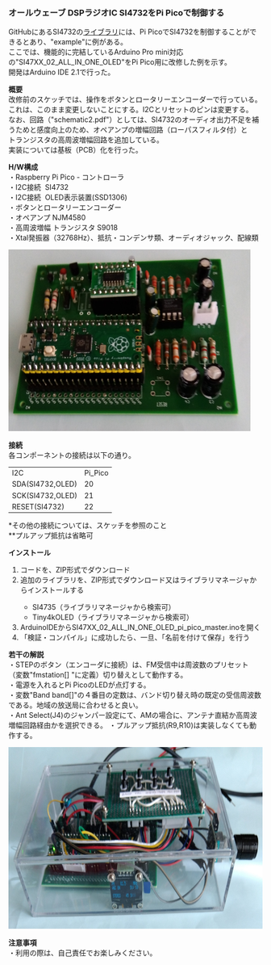 <p><H3>オールウェーブ DSPラジオIC SI4732をPi Picoで制御する</H3></p>
<p>
GitHubにあるSI4732の<a href="https://github.com/pu2clr/SI4735">ライブラリ</a>には、Pi PicoでSI4732を制御することができるとあり、"example"に例がある。<br>
ここでは、機能的に完結しているArduino Pro mini対応の"SI47XX_02_ALL_IN_ONE_OLED"をPi Pico用に改修した例を示す。<br>
開発はArduino IDE 2.1で行った。<br>
</p>

<p><strong>概要</strong><br>
改修前のスケッチでは、操作をボタンとロータリーエンコーダーで行っている。これは、このまま変更しないことにする。I2Cとリセットのピンは変更する。<br>
なお、回路（"schematic2.pdf"）としては、SI4732のオーディオ出力不足を補うためと感度向上のため、オペアンプの増幅回路（ローパスフィルタ付）と<br>
トランジスタの高周波増幅回路を追加している。<br>
実装については基板（PCB）化を行った。<br>
</p>
<p><strong>H/W構成</strong><br>
 ・Raspberry Pi Pico - コントローラ<br>
 ・I2C接続&nbsp; SI4732<br>
 ・I2C接続&nbsp; OLED表示装置(SSD1306)<br>
 ・ボタンとロータリーエンコーダー<br>
 ・オペアンプ NJM4580<br>
 ・高周波増幅 トランジスタ S9018<br>
 ・Xtal発振器（32768Hz）、抵抗・コンデンサ類、オーディオジャック、配線類<br>
</p>
<p>
<img src="./SI4732_Pi_Pico_1.jpg" width="480" height="360"><br>
</p>
<p><strong>接続</strong><br>
各コンポーネントの接続は以下の通り。<br>
<p>
<table> 
<tr>
<td>I2C&nbsp;</td><td>Pi_Pico</td>
</tr>
<tr>
<td>SDA(SI4732,OLED)</td><td>20</td>
</tr>
<tr>
<td>SCK(SI4732,OLED)</td><td>21</td>
</tr>
<tr>
<td>RESET(SI4732)</td><td>22</td>
</tr>
</table>
</p>
*その他の接続については、スケッチを参照のこと<br>
**プルアップ抵抗は省略可<br>
</p>
<p><strong>インストール</strong><br>
<ol>
<li>コードを、ZIP形式でダウンロード</li>
<li>追加のライブラリを、ZIP形式でダウンロード又はライブラリマネージャからインストールする</li>
 <ul>
  <li>SI4735（ライブラリマネージャから検索可）</li>
  <li>Tiny4kOLED（ライブラリマネージャから検索可）</li>
 </ul>
<li>ArduinoIDEからSI47XX_02_ALL_IN_ONE_OLED_pi_pico_master.inoを開く</li>
<li>「検証・コンパイル」に成功したら、一旦、「名前を付けて保存」を行う</li>
</ol>
</p>
<p><strong>若干の解説</strong><br>
・STEPのボタン（エンコーダに接続）は、FM受信中は周波数のプリセット（変数"fmstation[] "に定義）切り替えとして動作する。<br>
・電源を入れるとPi PicoのLEDが点灯する。<br>
・変数"Band band[]"の４番目の定数は、バンド切り替え時の既定の受信周波数である。地域の放送局に合わせると良い。<br>
・Ant Select(J4)のジャンパー設定にて、AMの場合に、アンテナ直結か高周波増幅回路経由かを選択できる。
・プルアップ抵抗(R9,R10)は実装しなくても動作する。
<p>
<img src="./SI4732_Pi_Pico_2.jpg" width="540" height="360"><br>
</p>
</p>
<p><strong>注意事項</strong><br>
・利用の際は、自己責任でお楽しみください。<br>
</p>
